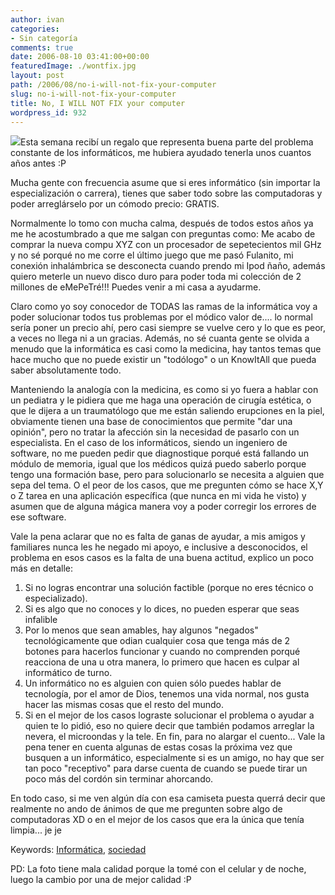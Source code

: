 ```yaml
---
author: ivan
categories:
- Sin categoría
comments: true
date: 2006-08-10 03:41:00+00:00
featuredImage: ./wontfix.jpg
layout: post
path: /2006/08/no-i-will-not-fix-your-computer
slug: no-i-will-not-fix-your-computer
title: No, I WILL NOT FIX your computer
wordpress_id: 932
---
```


[![](https://photos1.blogger.com/blogger/5311/455/320/wontfix.jpg)](https://photos1.blogger.com/blogger/5311/455/1600/wontfix.jpg)Esta semana recibí un regalo que representa buena parte del problema constante de los informáticos, me hubiera ayudado tenerla unos cuantos años antes :P

Mucha gente con frecuencia asume que si eres informático (sin importar la especialización o carrera), tienes que saber todo sobre las computadoras y poder arreglárselo por un cómodo precio: GRATIS.

Normalmente lo tomo con mucha calma, después de todos estos años ya me he acostumbrado a que me salgan con preguntas como:
Me acabo de comprar la nueva compu XYZ con un procesador de sepetecientos mil GHz y no sé porqué no me corre el último juego que me pasó Fulanito, mi conexión inhalámbrica se desconecta cuando prendo mi Ipod ñaño, además quiero meterle un nuevo disco duro para poder toda mi colección de 2 millones de eMePeTré!!! Puedes venir a mi casa a ayudarme.

Claro como yo soy conocedor de TODAS las ramas de la informática voy a poder solucionar todos tus problemas por el módico valor de.... lo normal sería poner un precio ahí, pero casi siempre se vuelve cero y lo que es peor, a veces no llega ni a un gracias. Además, no sé cuanta gente se olvida a menudo que la informática es casi como la medicina, hay tantos temas que hace mucho que no puede existir un "todólogo" o un KnowItAll que pueda saber absolutamente todo.

Manteniendo la analogía con la medicina, es como si yo fuera a hablar con un pediatra y le pidiera que me haga una operación de cirugía estética, o que le dijera a un traumatólogo que me están saliendo erupciones en la piel, obviamente tienen una base de conocimientos que permite "dar una opinión", pero no tratar la afección sin la necesidad de pasarlo con un especialista. En el caso de los informáticos, siendo un ingeniero de software, no me pueden pedir que diagnostique porqué está fallando un módulo de memoria, igual que los médicos quizá puedo saberlo porque tengo una formación base, pero para solucionarlo se necesita a alguien que sepa del tema. O el peor de los casos, que me pregunten cómo se hace X,Y o Z tarea en una aplicación específica (que nunca en mi vida he visto) y asumen que de alguna mágica manera voy a poder corregir los errores de ese software.

Vale la pena aclarar que no es falta de ganas de ayudar, a mis amigos y familiares nunca les he negado mi apoyo, e inclusive a desconocidos, el problema en esos casos es la falta de una buena actitud, explico un poco más en detalle:

1. Si no logras encontrar una solución factible (porque no eres técnico o especializado).
2. Si es algo que no conoces y lo dices, no pueden esperar que seas infalible
3. Por lo menos que sean amables, hay algunos "negados" tecnológicamente que odian cualquier cosa que tenga más de 2 botones para hacerlos funcionar y cuando no comprenden porqué reacciona de una u otra manera, lo primero que hacen es culpar al informático de turno.
4. Un informático no es alguien con quien sólo puedes hablar de tecnología, por el amor de Dios, tenemos una vida normal, nos gusta hacer las mismas cosas que el resto del mundo.
5. Si en el mejor de los casos lograste solucionar el problema o ayudar a quien te lo pidió, eso no quiere decir que también podamos arreglar la nevera, el microondas y la tele.
   En fin, para no alargar el cuento... Vale la pena tener en cuenta algunas de estas cosas la próxima vez que busquen a un informático, especialmente si es un amigo, no hay que ser tan poco "receptivo" para darse cuenta de cuando se puede tirar un poco más del cordón sin terminar ahorcando.

En todo caso, si me ven algún día con esa camiseta puesta querrá decir que realmente no ando de ánimos de que me pregunten sobre algo de computadoras XD o en el mejor de los casos que era la única que tenía limpia... je je

Keywords: [Informática](https://www.technorati.com/tags/inform%C3%83%C2%A1tica), [sociedad](https://www.technorati.com/tags/sociedad)

PD: La foto tiene mala calidad porque la tomé con el celular y de noche, luego la cambio por una de mejor calidad :P
